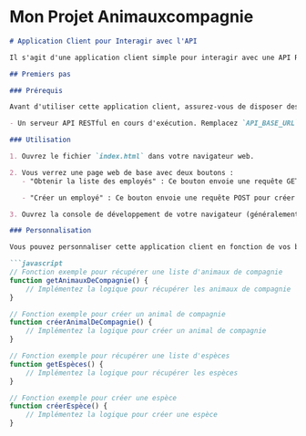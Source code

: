 # Mon Projet Animauxcompagnie

```markdown
# Application Client pour Interagir avec l'API

Il s'agit d'une application client simple pour interagir avec une API RESTful. Elle est conçue pour gérer les données des employés, et vous pouvez l'étendre pour gérer des animaux de compagnie et des espèces, selon vos besoins.

## Premiers pas

### Prérequis

Avant d'utiliser cette application client, assurez-vous de disposer des éléments suivants :

- Un serveur API RESTful en cours d'exécution. Remplacez `API_BASE_URL` dans le code JavaScript par l'URL de votre serveur API.

### Utilisation

1. Ouvrez le fichier `index.html` dans votre navigateur web.

2. Vous verrez une page web de base avec deux boutons :
   - "Obtenir la liste des employés" : Ce bouton envoie une requête GET pour récupérer la liste des employés depuis l'API.

   - "Créer un employé" : Ce bouton envoie une requête POST pour créer un nouvel employé. Vous pouvez personnaliser les informations de l'employé en modifiant l'objet `newEmployee` dans le code JavaScript.

3. Ouvrez la console de développement de votre navigateur (généralement accessible en appuyant sur F12 ou en cliquant avec le bouton droit et en sélectionnant "Inspecter") pour afficher les réponses et les éventuelles erreurs de l'API.

### Personnalisation

Vous pouvez personnaliser cette application client en fonction de vos besoins spécifiques. Pour gérer des animaux de compagnie et des espèces, vous pouvez créer des fonctions et des boutons similaires à ceux fournis pour les employés.

```javascript
// Fonction exemple pour récupérer une liste d'animaux de compagnie
function getAnimauxDeCompagnie() {
    // Implémentez la logique pour récupérer les animaux de compagnie
}

// Fonction exemple pour créer un animal de compagnie
function créerAnimalDeCompagnie() {
    // Implémentez la logique pour créer un animal de compagnie
}

// Fonction exemple pour récupérer une liste d'espèces
function getEspèces() {
    // Implémentez la logique pour récupérer les espèces
}

// Fonction exemple pour créer une espèce
function créerEspèce() {
    // Implémentez la logique pour créer une espèce
}


```


